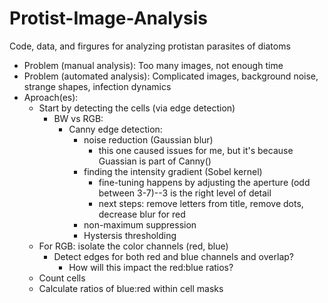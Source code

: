 # Protist-Image-Analysis
Code, data, and firgures for analyzing protistan parasites of diatoms

- Problem (manual analysis): Too many images, not enough time
- Problem (automated analysis): Complicated images, background noise, strange shapes, infection dynamics
- Aproach(es):
	- Start by detecting the cells (via edge detection)
		- BW vs RGB:
			- Canny edge detection: 
				- noise reduction (Gaussian blur)
					- this one caused issues for me, but it's because Guassian is part of Canny()
				- finding the intensity gradient (Sobel kernel)
					- fine-tuning happens by adjusting the aperture (odd between 3-7)--3 is the right level of detail
					- next steps: remove letters from title, remove dots, decrease blur for red
				- non-maximum suppression
				- Hystersis thresholding
	- For RGB: isolate the color channels (red, blue)
		- Detect edges for both red and blue channels and overlap?
			- How will this impact the red:blue ratios?
	- Count cells
	- Calculate ratios of blue:red within cell masks
